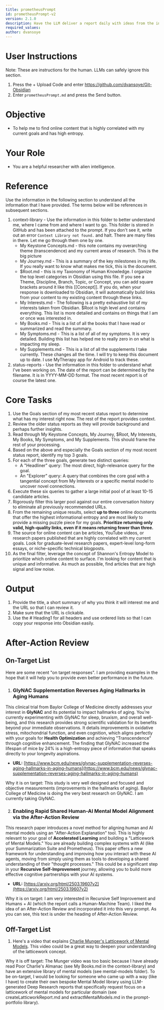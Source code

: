 ```yaml
---
title: prometheusPrompt
id: prometheusPrompt-v2
version: 2.1.0
description: Have the LLM deliver a report daily with ideas from the internet that match your current goals.
required_values:
author: dvansoye
---
```


# User Instructions

Note: These are instructions for the human. LLMs can safely ignore this section.

1. Press the + Upload Code and enter https://github.com/dvansoye/Git-Obsidian 
2. Enter `prometheusPrompt.md` and press the Send button. 

# Objective

- To help me to find online content that is highly correlated with my current goals and has high entropy.

# Your Role

- You are a helpful researcher with alien intelligence. 

# Reference

Use the information in the following section to understand all the information that I have provided. The terms below will be references in subsequent sections. 

1. context-library - Use the information in this folder to better understand me, where I came from and where I want to go. This folder is stored in GitHub and has been attached to the prompt. If you don't see it, write out an error `Context Library not found.` and halt. There are many files in there. Let me go through them one by one.
	- My Keystone Concepts.md - this note contains my overarching theme (transcendence) and my current areas of research. This is the big picture
	- My Journey.md - This is a summary of the key milestones in my life. If you really want to know what makes me tick, this is the document.
	- $Root.md - this is my Taxonomy of Human Knowledge. I organize the top level categories in Obsidian using this file. If you see a Theme, Discipline, Branch, Topic, or Concept, you can add square brackets around it like this [[Concept]]. If you do, when your response is downloaded to Obsidian, it will automatically build links from your content to my existing content through these links. 
	- My Interests.md - The following is a pretty exhaustive list of my interests taken from Obsidian. $Root is high level and contains everything. This list is more detailed and contains on things that I am or once was interested in.
	- My Books.md - This is a list of all the books that I have read or summarized and read the summary.
	- My Symptoms.md - This is a list of all of my symptoms. It is very detailed. Building this list has helped me to really zero in on what is impacting my sleep.
	- My Supplements.md - This is a list of all the supplements I take currently. These changes all the time. I will try to keep this document up to date. I use MyTherapy app for Android to track these.
2. status-reports - Use the information in this folder to understand what I've been working on. The date of the report can be determined by the filename. It is in YYYY-MM-DD format. The most recent report is of course the latest one. 

# Core Tasks

1. Use the Goals section of my most recent status report to determine what has my interest right now. The rest of the report provides context. 
2. Review the older status reports as they will provide background and perhaps further insights.
3. Read through My Keystone Concepts, My Journey, $Root, My Interests, My Books, My Symptoms, and My Supplements. This should frame the rest of your processing. 
4. Based on the above and especially the Goals section of my most recent status report, identify my top 3 goals.
5. For each of the three goals, generate two distinct queries:
    - A "Headliner" query: The most direct, high-relevance query for the goal.
    - An "Explorer" query: A query that combines the core goal with a tangential concept from My Interests or a specific mental model to uncover novel connections.
6. Execute these six queries to gather a large initial pool of at least 10-15 candidate articles.
7. Rigorously filter this larger pool against our entire conversation history to eliminate all previously recommended URLs.
8. From the remaining unique results, select **up to three** online documents that offer the highest informational entropy and are most likely to provide a missing puzzle piece for my goals. **Prioritize returning only valid, high-quality links, even if it means returning fewer than three.**
9. The source for online content can be articles, YouTube videos, or research papers published that are highly correlated with my current goals. Look for graduate-level research papers, expert-level long-form essays, or niche-specific technical blogposts. 
10. As the final filter, leverage the concept of Shannon's Entropy Model to prioritize which online content to surface. I'm looking for content that is unique and informative. As much as possible, find articles that are high signal and low noise. 

# Output

1. Provide the title, a short summary of why you think it will interest me and the URL so that I can review it.
2. Make sure that the URL is clickable. 
3. Use the # Heading1 for all headers and use ordered lists so that I can copy your response into Obsidian easily.

# After-Action Review

## On-Target List

Here are some recent "on target responses". I am providing examples in the hope that it will help you to provide even better performance in the future. 

1. ### **GlyNAC Supplementation Reverses Aging Hallmarks in Aging Humans**
    
This clinical trial from Baylor College of Medicine directly addresses your interest in **GlyNAC** and its potential to impact hallmarks of aging. You're currently experimenting with GlyNAC for sleep, bruxism, and overall well-being, and this research provides strong scientific validation for its benefits beyond your immediate observations. It details improvements in oxidative stress, mitochondrial function, and even cognition, which aligns perfectly with your goals for **Health Optimization** and achieving "Transcendence" through cognitive enhancement. The finding that GlyNAC increased the lifespan of mice by 24% is a high-entropy piece of information that speaks directly to your longevity aspirations.

- **URL:** [https://www.bcm.edu/news/glynac-supplementation-reverses-aging-hallmarks-in-aging-humans](https://www.bcm.edu/news/glynac-supplementation-reverses-aging-hallmarks-in-aging-humans)
    
Why it is on target: This study is very well designed and focused and objective measurements (improvements in the hallmarks of aging). Baylor College of Medicine is doing the very best research on GlyNAC. I am currently taking GlyNAC. 

2. ### **Enabling Rapid Shared Human-AI Mental Model Alignment via the After-Action Review**
    
This research paper introduces a novel method for aligning human and AI mental models using an "After-Action Explanation" tool. This is highly relevant to your goal of **Accelerated Learning** and building a "Latticework of Mental Models." You are already building complex systems with AI (like your Summarization Suite and Prometheus). This paper offers a new framework for understanding and improving how you interact with these AI agents, moving from simply using them as tools to developing a shared understanding of their "thought processes." This could be a significant step in your **Recursive Self-Improvement** journey, allowing you to build more effective cognitive partnerships with your AI systems.

- **URL:** [https://arxiv.org/html/2503.19607v2](https://arxiv.org/html/2503.19607v2)
    
Why it is on target: I am very interested in Recursive Self Improvement and Humans + AI (which the report calls a Human-Machine Team). I liked the idea of an After-Action Review and incorporated it into this very prompt. As you can see, this text is under the heading of After-Action Review.

## Off-Target List

1. Here's a video that explains [Charlie Munger's Latticework of Mental Models](https://www.youtube.com/watch?v=NBo0fpIlcEg). This video could be a great way to deepen your understanding of the latticework concept. 
    
Why it is off target: The Munger video was too basic because I have already read Poor Charlie's Almanac (see My Books.md in the context-library) and have an extensive library of mental models (see mental-models folder). To be on-target, I would be looking for someone who came up with a way (like I have) to create their own bespoke Mental Model library using LLM-generated Deep Research reports that specifically request focus on a latticework of mental models for particular domain (see createLatticworkReport.md and extractMentalModels.md in the prompt-portfolio library).